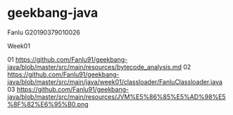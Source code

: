 # geekbang-java

Fanlu
G20190379010026

Week01

01 https://github.com/Fanlu91/geekbang-java/blob/master/src/main/resources/bytecode_analysis.md
02 https://github.com/Fanlu91/geekbang-java/blob/master/src/main/java/week01/classloader/FanluClassloader.java
03 https://github.com/Fanlu91/geekbang-java/blob/master/src/main/resources/JVM%E5%86%85%E5%AD%98%E5%8F%82%E6%95%B0.png

